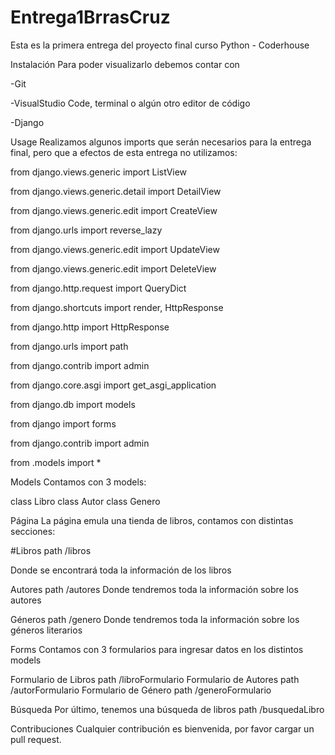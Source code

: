 # Entrega1BrrasCruz

Esta es la primera entrega del proyecto final curso Python - Coderhouse

Instalación
Para poder visualizarlo debemos contar con

-Git

-VisualStudio Code, terminal o algún otro editor de código

-Django

Usage
Realizamos algunos imports que serán necesarios para la entrega final, pero que a efectos de esta entrega no utilizamos:

from django.views.generic import ListView

from django.views.generic.detail import DetailView

from django.views.generic.edit import CreateView

from django.urls import reverse_lazy

from django.views.generic.edit import UpdateView

from django.views.generic.edit import DeleteView

from django.http.request import QueryDict

from django.shortcuts import render, HttpResponse

from django.http import HttpResponse

from django.urls import path

from django.contrib import admin

from django.core.asgi import get_asgi_application

from django.db import models

from django import forms

from django.contrib import admin

from .models import *

Models
Contamos con 3 models:

class Libro class Autor class Genero

Página
La página emula una tienda de libros, contamos con distintas secciones:

#Libros path /libros

Donde se encontrará toda la información de los libros

Autores path /autores
Donde tendremos toda la información sobre los autores

Géneros path /genero
Donde tendremos toda la información sobre los géneros literarios

Forms
Contamos con 3 formularios para ingresar datos en los distintos models

Formulario de Libros path /libroFormulario Formulario de Autores path /autorFormulario Formulario de Género path /generoFormulario

Búsqueda
Por último, tenemos una búsqueda de libros path /busquedaLibro

Contribuciones
Cualquier contribución es bienvenida, por favor cargar un pull request.
